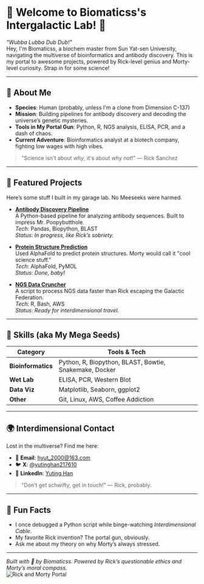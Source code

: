 
# 🚀 Welcome to Biomaticss's Intergalactic Lab! 🧪

*“Wubba Lubba Dub Dub!”*  
Hey, I'm Biomaticss, a biochem master from Sun Yat-sen University, navigating the multiverse of bioinformatics and antibody discovery. This is my portal to awesome projects, powered by Rick-level genius and Morty-level curiosity. Strap in for some science!

---

## 🧬 About Me
- **Species**: Human (probably, unless I'm a clone from Dimension C-137)
- **Mission**: Building pipelines for antibody discovery and decoding the universe’s genetic mysteries.
- **Tools in My Portal Gun**: Python, R, NGS analysis, ELISA, PCR, and a dash of chaos.
- **Current Adventure**: Bioinformatics analyst at a biotech company, fighting low wages with high vibes.

> "Science isn't about *why*, it's about *why not*!" — Rick Sanchez

---

## 🌌 Featured Projects
Here’s some stuff I built in my garage lab. No Meeseeks were harmed.

- **[Antibody Discovery Pipeline](https://github.com/your-username/project1)**  
  A Python-based pipeline for analyzing antibody sequences. Built to impress Mr. Poopybutthole.  
  *Tech*: Pandas, Biopython, BLAST  
  *Status*: *In progress, like Rick’s sobriety.*

- **[Protein Structure Prediction](https://github.com/your-username/project2)**  
  Used AlphaFold to predict protein structures. Morty would call it "cool science stuff."  
  *Tech*: AlphaFold, PyMOL  
  *Status*: *Done, baby!*

- **[NGS Data Cruncher](https://github.com/your-username/project3)**  
  A script to process NGS data faster than Rick escaping the Galactic Federation.  
  *Tech*: R, Bash, AWS  
  *Status*: *Ready for interdimensional travel.*

---

## 🔬 Skills (aka My Mega Seeds)
| **Category**         | **Tools & Tech**                     |
|-----------------------|--------------------------------------|
| **Bioinformatics**    | Python, R, Biopython, BLAST, Bowtie, Snakemake, Docker  |
| **Wet Lab**           | ELISA, PCR, Western Blot            |
| **Data Viz**          | Matplotlib, Seaborn, ggplot2         |
| **Other**             | Git, Linux, AWS, Coffee Addiction    |

---

## 🌍 Interdimensional Contact
Lost in the multiverse? Find me here:  
- 📧 **Email**: hyut_2000@163.com  
- 🐦 **X**: [@yutinghan217610](https://x.com/yutinghan217610)  
- 💼 **LinkedIn**: [Yuting Han](https://www.linkedin.com/in/yuting-han-b12b13368/)  


> "Don’t get schwifty, get in touch!" — Rick, probably.

---

## 🎉 Fun Facts
- I once debugged a Python script while binge-watching *Interdimensional Cable*.  
- My favorite Rick invention? The portal gun, obviously.  
- Ask me about my theory on why Morty’s always stressed.

---

*Built with 🧪 by Biomaticss. Powered by Rick’s questionable ethics and Morty’s moral compass.*  
![Rick and Morty Portal](https://media1.giphy.com/media/v1.Y2lkPTc5MGI3NjExaXNlYXc1emxycmFzdTBwZ2U4OWtzNzh2dzFiZzRldHBpc3F0MWlmbSZlcD12MV9pbnRlcm5hbF9naWZfYnlfaWQmY3Q9Zw/NGp9QCXJcBPuU/giphy.gif)
